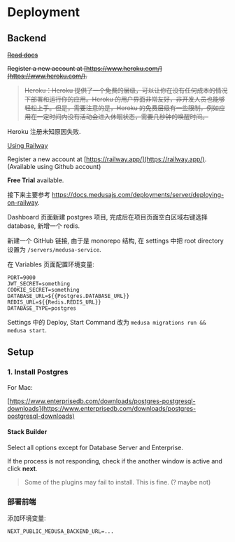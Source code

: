 # Deployment

## Backend

~~[Read docs](https://docs.medusajs.com/deployments/server/deploying-on-heroku)~~

~~Register a new account at [https://www.heroku.com/](https://www.heroku.com/).~~

> ~~Heroku：Heroku 提供了一个免费的层级，可以让你在没有任何成本的情况下部署和运行你的应用。Heroku 的用户界面非常友好，非开发人员也能够轻松上手。但是，需要注意的是，Heroku 的免费层级有一些限制，例如应用在一定时间内没有活动会进入休眠状态，需要几秒钟的唤醒时间。~~

Heroku 注册未知原因失败.

[Using Railway](https://docs.medusajs.com/deployments/server/deploying-on-railway)

Register a new account at [https://railway.app/](https://railway.app/). (Available using Github account)

**Free Trial** available.

接下来主要参考 https://docs.medusajs.com/deployments/server/deploying-on-railway.

Dashboard 页面新建 postgres 项目, 完成后在项目页面空白区域右键选择 database, 新增一个 redis.

新建一个 GitHub 链接, 由于是 monorepo 结构, 在 settings 中把 root directory 设置为 `/servers/medusa-service`.

在 Variables 页面配置环境变量:

```dotenv
PORT=9000
JWT_SECRET=something
COOKIE_SECRET=something
DATABASE_URL=${{Postgres.DATABASE_URL}}
REDIS_URL=${{Redis.REDIS_URL}}
DATABASE_TYPE=postgres
```

Settings 中的 Deploy, Start Command 改为 `medusa migrations run && medusa start`.

## Setup

### 1. Install Postgres

For Mac:

[https://www.enterprisedb.com/downloads/postgres-postgresql-downloads](https://www.enterprisedb.com/downloads/postgres-postgresql-downloads)

#### Stack Builder

Select all options except for Database Server and Enterprise.

If the process is not responding, check if the another window is active and click **next**.

> Some of the plugins may fail to install. This is fine. (? maybe not)

### 部署前端

添加环境变量:

```dotenv
NEXT_PUBLIC_MEDUSA_BACKEND_URL=...
```

